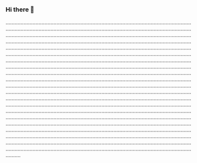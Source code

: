### Hi there 👋

......................................................................................................................................................................................................................................................................................................................................................................................................................................................................................................................................................................................................................................................................................................................................................................................................................................................................................................................................................................................................................................................................................................................................................................................................................................................................................................................................................................................................................................................................................................................................................................................................................................................................................................................................................................................................................................................................................................................................................................................................................................................................................................................................................................................................................................................................................................................................................................................................................................................................................................................................................................................................................................................................................................................